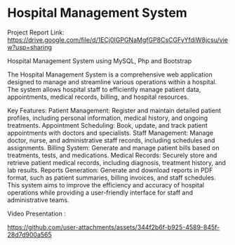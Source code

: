 # Hospital Management System

Project Report Link:
https://drive.google.com/file/d/1ECj0IGPGNaMgfGP8CsCGFyYfdiW8jcsu/view?usp=sharing

Hospital Management System using MySQL, Php and Bootstrap

The Hospital Management System is a comprehensive web application designed to manage and streamline various operations within a hospital. The system allows hospital staff to efficiently manage patient data, appointments, medical records, billing, and hospital resources.

Key Features:
Patient Management: Register and maintain detailed patient profiles, including personal information, medical history, and ongoing treatments.
Appointment Scheduling: Book, update, and track patient appointments with doctors and specialists.
Staff Management: Manage doctor, nurse, and administrative staff records, including schedules and assignments.
Billing System: Generate and manage patient bills based on treatments, tests, and medications.
Medical Records: Securely store and retrieve patient medical records, including diagnosis, treatment history, and lab results.
Reports Generation: Generate and download reports in PDF format, such as patient summaries, billing invoices, and staff schedules.
This system aims to improve the efficiency and accuracy of hospital operations while providing a user-friendly interface for staff and administrative teams.

Video Presentation :

https://github.com/user-attachments/assets/344f2b6f-b925-4589-845f-28d7d900a565







